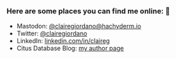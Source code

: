 ### Here are some places you can find me online: 👋

- Mastodon: [@clairegiordano@hachyderm.io](https://hachyderm.io/@clairegiordano)
- Twitter: [@clairegiordano](https://twitter.com/clairegiordano)
- LinkedIn: [linkedin.com/in/claireg](https://www.linkedin.com/in/claireg/)
- Citus Database Blog: [my author page](https://www.citusdata.com/blog/authors/claire-giordano/)
<!--
**clairegiordano/clairegiordano** is a ✨ _special_ ✨ repository because its `README.md` (this file) appears on your GitHub profile.

Here are some ideas to get you started:

- 🔭 I’m currently working on ...
- 🌱 I’m currently learning ...
- 👯 I’m looking to collaborate on ...
- 🤔 I’m looking for help with ...
- 💬 Ask me about ...
- 📫 How to reach me: ...
- 😄 Pronouns: ...
- ⚡ Fun fact: ...
-->
